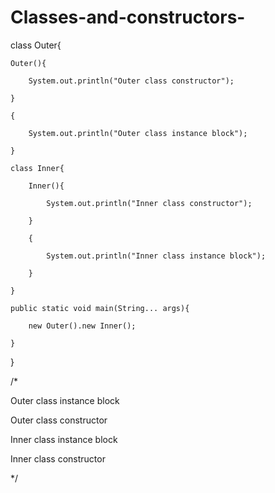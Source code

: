 # Classes-and-constructors-
class Outer{

    Outer(){

        System.out.println("Outer class constructor");

    }

    {

        System.out.println("Outer class instance block");

    }

    class Inner{

        Inner(){

            System.out.println("Inner class constructor");

        }

        {

            System.out.println("Inner class instance block");

        }

    }

    public static void main(String... args){

        new Outer().new Inner();

    }

}

/*

Outer class instance block

Outer class constructor

Inner class instance block

Inner class constructor

 */
